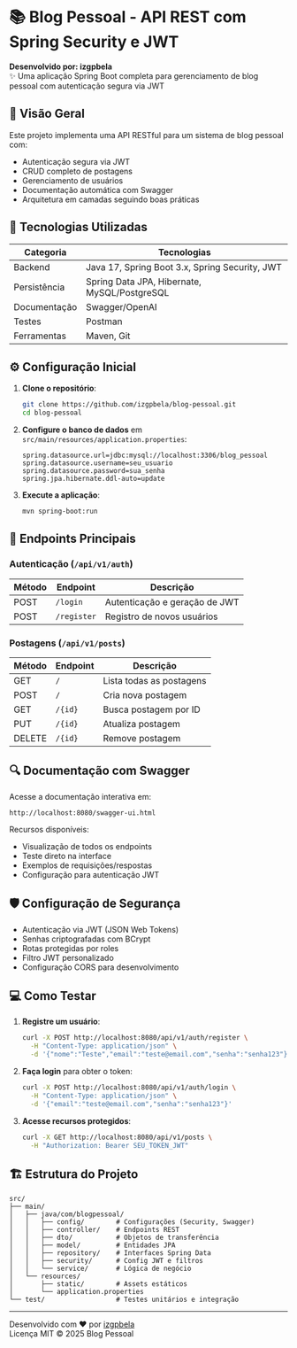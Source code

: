 # 📚 Blog Pessoal - API REST com Spring Security e JWT

**Desenvolvido por: izgpbela**  
✨ Uma aplicação Spring Boot completa para gerenciamento de blog pessoal com autenticação segura via JWT

## 🚀 Visão Geral

Este projeto implementa uma API RESTful para um sistema de blog pessoal com:

- Autenticação segura via JWT
- CRUD completo de postagens
- Gerenciamento de usuários
- Documentação automática com Swagger
- Arquitetura em camadas seguindo boas práticas

## 🔧 Tecnologias Utilizadas

| Categoria         | Tecnologias                                                                 |
|-------------------|-----------------------------------------------------------------------------|
| Backend           | Java 17, Spring Boot 3.x, Spring Security, JWT                             |
| Persistência      | Spring Data JPA, Hibernate, MySQL/PostgreSQL                               |
| Documentação      | Swagger/OpenAI                                                               |
| Testes            | Postman                                                                    | 
| Ferramentas       | Maven, Git                                                                 |

## ⚙️ Configuração Inicial

1. **Clone o repositório**:
   ```bash
   git clone https://github.com/izgpbela/blog-pessoal.git
   cd blog-pessoal
   ```

2. **Configure o banco de dados** em `src/main/resources/application.properties`:
   ```properties
   spring.datasource.url=jdbc:mysql://localhost:3306/blog_pessoal
   spring.datasource.username=seu_usuario
   spring.datasource.password=sua_senha
   spring.jpa.hibernate.ddl-auto=update
   ```

3. **Execute a aplicação**:
   ```bash
   mvn spring-boot:run
   ```

## 🔐 Endpoints Principais

### Autenticação (`/api/v1/auth`)
| Método | Endpoint       | Descrição                     |
|--------|----------------|-------------------------------|
| POST   | `/login`       | Autenticação e geração de JWT |
| POST   | `/register`    | Registro de novos usuários    |

### Postagens (`/api/v1/posts`)
| Método | Endpoint       | Descrição                     |
|--------|----------------|-------------------------------|
| GET    | `/`            | Lista todas as postagens      |
| POST   | `/`            | Cria nova postagem            |
| GET    | `/{id}`        | Busca postagem por ID         |
| PUT    | `/{id}`        | Atualiza postagem             |
| DELETE | `/{id}`        | Remove postagem               |


## 🔍 Documentação com Swagger

Acesse a documentação interativa em:
```
http://localhost:8080/swagger-ui.html
```

Recursos disponíveis:
- Visualização de todos os endpoints
- Teste direto na interface
- Exemplos de requisições/respostas
- Configuração para autenticação JWT

## 🛡️ Configuração de Segurança

- Autenticação via JWT (JSON Web Tokens)
- Senhas criptografadas com BCrypt
- Rotas protegidas por roles
- Filtro JWT personalizado
- Configuração CORS para desenvolvimento

## 💻 Como Testar

1. **Registre um usuário**:
   ```bash
   curl -X POST http://localhost:8080/api/v1/auth/register \
     -H "Content-Type: application/json" \
     -d '{"nome":"Teste","email":"teste@email.com","senha":"senha123"}'
   ```

2. **Faça login** para obter o token:
   ```bash
   curl -X POST http://localhost:8080/api/v1/auth/login \
     -H "Content-Type: application/json" \
     -d '{"email":"teste@email.com","senha":"senha123"}'
   ```

3. **Acesse recursos protegidos**:
   ```bash
   curl -X GET http://localhost:8080/api/v1/posts \
     -H "Authorization: Bearer SEU_TOKEN_JWT"
   ```

## 🏗️ Estrutura do Projeto

```
src/
├── main/
│   ├── java/com/blogpessoal/
│   │   ├── config/        # Configurações (Security, Swagger)
│   │   ├── controller/    # Endpoints REST
│   │   ├── dto/           # Objetos de transferência
│   │   ├── model/         # Entidades JPA
│   │   ├── repository/    # Interfaces Spring Data
│   │   ├── security/      # Config JWT e filtros
│   │   └── service/       # Lógica de negócio
│   └── resources/
│       ├── static/        # Assets estáticos
│       └── application.properties
└── test/                  # Testes unitários e integração
```


---

Desenvolvido com ❤️ por [izgpbela](https://github.com/izgpbela)  
Licença MIT © 2025 Blog Pessoal
